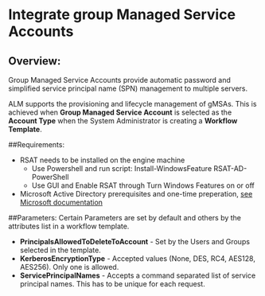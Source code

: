 [title]: # (Integrate group Managed Service Accounts)
[tags]: # (Account Lifecycle Manager,ALM,Active Directory,Azure, Azure AD)
[priority]: # (5135)

# Integrate group Managed Service Accounts

## Overview:

Group Managed Service Accounts provide automatic password and simplified service principal name (SPN) management to multiple servers. 

ALM supports the provisioning and lifecycle management of gMSAs. This is achieved when **Group Managed Service Account** is selected as the **Account Type** when the System Administrator is creating a **Workflow Template**.

##Requirements:
* RSAT needs to be installed on the engine machine
    * Use Powershell and run script: Install-WindowsFeature RSAT-AD-PowerShell
    * Use GUI and Enable RSAT through Turn Windows Features on or off
* Microsoft Active Directory prerequisites and one-time preperation, [see Microsoft documentation](https://docs.microsoft.com/en-us/virtualization/windowscontainers/manage-containers/manage-serviceaccounts)

##Parameters:
Certain Parameters are set by default and others by the attributes list in a workflow template.
* **PrincipalsAllowedToDeleteToAccount** - Set by the Users and Groups selected in the template.
* **KerberosEncryptionType** - Accepted values (None, DES, RC4, AES128, AES256). Only one is allowed.
* **ServicePrincipalNames** - Accepts a command separated list of service principal names. This has to be unique for each request.

